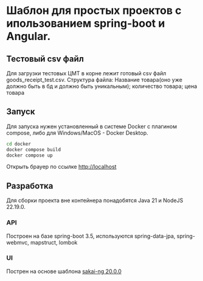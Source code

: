 Шаблон для простых проектов с ипользованием spring-boot и Angular.
====================================================================

## Тестовый csv файл 

Для загрузки тестовых ЦМТ в корне лежит готовый csv файл goods_receipt_test.csv.
Структура файла: Название товара(оно уже должно быть в бд и должно быть уникальным); количество товара; цена товара

## Запуск

Для запуска нужен установленный в системе Docker с плагином compose, либо для Windows/MacOS - Docker Desktop.

```sh
cd docker
docker compose build
docker compose up
```
Открыть брауер по ссылке [http://localhost](http://localhost])

## Разработка
Для сборки проекта вне контейнера понадобятся Java 21 и NodeJS 22.19.0.
### API
Построен на базе spring-boot 3.5, используются spring-data-jpa, spring-webmvc, mapstruct, lombok
### UI
Пострен на основе шаблона [sakai-ng 20.0.0](https://github.com/primefaces/sakai-ng)
